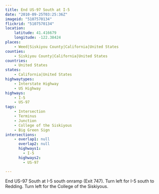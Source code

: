 ```yaml
---
title: End US-97 South at I-5
date: "2010-09-25T03:25:36Z"
imageid: "5107570134"
flickrid: "5107570134"
location:
    latitude: 41.416679
    longitude: -122.38424
places:
    - Weed|Siskiyou County|California|United States
counties:
    - Siskiyou County|California|United States
countries:
    - United States
states:
    - California|United States
highwaytypes:
    - Interstate Highway
    - US Highway
highways:
    - I-5
    - US-97
tags:
    - Intersection
    - Terminus
    - Junction
    - College of the Siskiyous
    - Big Green Sign
intersections:
    - overlap1: null
      overlap2: null
      highways1:
        - I-5
      highways2:
        - US-97

---
```

End US-97 South at I-5 south onramp (Exit 747).  Turn left for I-5 south to Redding.  Turn left for the College of the Siskiyous.
